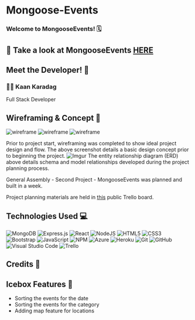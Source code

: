 # Mongoose-Events

### Welcome to MongooseEvents! 🗓

## 👀 Take a look at MongooseEvents [HERE](-)

## Meet the Developer! 🤝

### 🧑‍💻 Kaan Karadag

Full Stack Developer

## Wireframing & Concept 📝

![wireframe](https://i.imgur.com/NIcNmDB.png)
![wireframe](https://i.imgur.com/Ka1UyYz.png)
![wireframe](https://i.imgur.com/q9R1kFm.png)

Prior to project start, wireframing was completed to show ideal project design and flow. The above screenshot details a basic design concept prior to beginning the project.
![Imgur](https://i.imgur.com/GXJJb8z.png)
The entity relationship diagram (ERD) above details schema and model relationships developed during the project planning process.

General Assembly - Second Project - MongooseEvents was planned and built in a week.

Project planning materials are held in [this](https://trello.com/b/9BLf52OM/project-2) public Trello board.

## Technologies Used 💻

![MongoDB](https://img.shields.io/badge/MongoDB-%234ea94b.svg?style=for-the-badge&logo=mongodb&logoColor=white)
![Express.js](https://img.shields.io/badge/express.js-%23404d59.svg?style=for-the-badge&logo=express&logoColor=%2361DAFB)
![React](https://img.shields.io/badge/react-%2320232a.svg?style=for-the-badge&logo=react&logoColor=%2361DAFB)
![NodeJS](https://img.shields.io/badge/node.js-6DA55F?style=for-the-badge&logo=node.js&logoColor=white)
![HTML5](https://img.shields.io/badge/html5-%23E34F26.svg?style=for-the-badge&logo=html5&logoColor=white)
![CSS3](https://img.shields.io/badge/css3-%231572B6.svg?style=for-the-badge&logo=css3&logoColor=white)
![Bootstrap](https://img.shields.io/badge/bootstrap-%23563D7C.svg?style=for-the-badge&logo=bootstrap&logoColor=white)
![JavaScript](https://img.shields.io/badge/javascript-%23323330.svg?style=for-the-badge&logo=javascript&logoColor=%23F7DF1E)
![NPM](https://img.shields.io/badge/NPM-%23000000.svg?style=for-the-badge&logo=npm&logoColor=white)
![Azure](https://img.shields.io/badge/azure-%230072C6.svg?style=for-the-badge&logo=microsoftazure&logoColor=white)
![Heroku](https://img.shields.io/badge/heroku-%23430098.svg?style=for-the-badge&logo=heroku&logoColor=white)
![Git](https://img.shields.io/badge/git-%23F05033.svg?style=for-the-badge&logo=git&logoColor=white)
![GitHub](https://img.shields.io/badge/github-%23121011.svg?style=for-the-badge&logo=github&logoColor=white)
![Visual Studio Code](https://img.shields.io/badge/Visual%20Studio%20Code-0078d7.svg?style=for-the-badge&logo=visual-studio-code&logoColor=white)
![Trello](https://img.shields.io/badge/Trello-%23026AA7.svg?style=for-the-badge&logo=Trello&logoColor=white)

## Credits 🙏

## Icebox Features 🧊

- Sorting the events for the date
- Sorting the events for the category
- Adding map feature for locations
